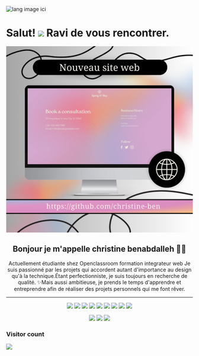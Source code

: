 
<p align="left"><img width=15%" src="https://github.com/alansmathew/alansmathew/raw/master/lang.gif" alt="lang image ici" /></p >

# Salut! <img src="https://media.giphy.com/media/hvRJCLFzcasrR4ia7z/giphy.gif" width="30px"> Ravi de vous rencontrer.

![Header image](https://github.com/christine-ben/christine-ben/blob/main/Ajouter%20un%20titre%20(1).png)

<h2 align="center">Bonjour je m'appelle christine benabdalleh 👋🤓</h2> 

<p align="center">Actuellement étudiante shez Openclassroom formation integrateur web  Je  suis  passionné  par  les projets qui accordent  autant d'importance au design qu'à la technique.Étant perfectionniste, je suis toujours en recherche de qualité. ✨Mais aussi ambitieuse, je prends le temps d'apprendre et entreprendre afin de réaliser des projets personnels qui me font rêver.</p>

<hr>
<p align="center">
<img src="https://img.shields.io/badge/TensorFlow%20-%23FF6F00.svg?&style=for-the-badge&logo=TensorFlow&logoColor=white" /> <img src="https://img.shields.io/badge/Keras%20-%23D00000.svg?&style=for-the-badge&logo=Keras&logoColor=white"/> <img src="https://img.shields.io/badge/javascript%20-%23323330.svg?&style=for-the-badge&logo=javascript&logoColor=%23F7DF1E"/> <img src="https://img.shields.io/badge/html5%20-%23E34F26.svg?&style=for-the-badge&logo=html5&logoColor=white"/> <img src="https://img.shields.io/badge/css3%20-%231572B6.svg?&style=for-the-badge&logo=css3&logoColor=white"/> <img src="https://img.shields.io/badge/python%20-%2314354C.svg?&style=for-the-badge&logo=python&logoColor=white"/> <img src="https://img.shields.io/badge/c++%20-%2300599C.svg?&style=for-the-badge&logo=c%2B%2B&ogoColor=white"/> <img src="https://img.shields.io/badge/git%20-%23F05033.svg?&style=for-the-badge&logo=git&logoColor=white"/> <img src="https://img.shields.io/badge/github%20-%23121011.svg?&style=for-the-badge&logo=github&logoColor=white"/>
</p>

 <p align="center">
 <img src="https://github-readme-stats.vercel.app/api?username=christine-ben&theme=vue-dark&show_icons=true&hide_border=true&count_private=true">
 <img src="https://github-readme-streak-stats.herokuapp.com/?user=christine-ben&theme=vue-dark&hide_border=true">
<img src="https://github-readme-stats.vercel.app/api/top-langs/?username=christine-ben&theme=vue-dark&show_icons=true&hide_border=true&layout=compact">
 </p> 



### Visitor count
<img src="https://profile-counter.glitch.me/christine-ben/count.svg" />

